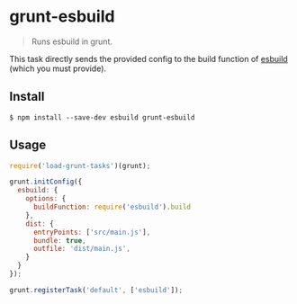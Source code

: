 # grunt-esbuild

> Runs esbuild in grunt.

This task directly sends the provided config to the build function of [esbuild](https://esbuild.github.io/) (which you must provide).

## Install

```
$ npm install --save-dev esbuild grunt-esbuild
```

## Usage

```js
require('load-grunt-tasks')(grunt);

grunt.initConfig({
  esbuild: {
    options: {
      buildFunction: require('esbuild').build
    },
    dist: {
      entryPoints: ['src/main.js'],
      bundle: true,
      outfile: 'dist/main.js',
    }
  }
});

grunt.registerTask('default', ['esbuild']);
```
